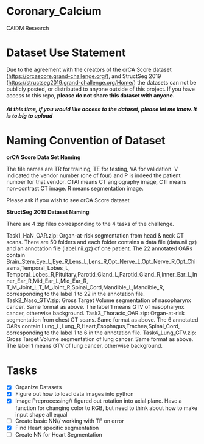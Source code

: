 # Coronary_Calcium
CAIDM Research

# Dataset Use Statement

Due to the agreement with the creators of the orCA Score dataset (https://orcascore.grand-challenge.org/), and StructSeg 2019 (https://structseg2019.grand-challenge.org/Home/) the datasets can not be publicly posted, or distributed to anyone outside of this project.
If you have access to this repo, **please do not share this dataset with anyone.**

##### At this time, if you would like access to the dataset, please let me know. It is to big to upload

# Naming Convention of Dataset
**orCA Score Data Set Naming** 

The file names are TR for training, TE for testing, VA for validation. V indicated the vendor number (one of four) and P is indeed the patient number for that vendor. CTAI means CT angiography image, CTI means non-contrast CT image. R means segmentation image.

Please ask if you wish to see orCA Score dataset

**StructSeg 2019 Dataset Naming**

There are 4 zip files corresponding to the 4 tasks of the challenge.

Task1_HaN_OAR.zip: Organ-at-risk segmentation from head & neck CT scans. There are 50 folders and each folder contains a data file (data.nii.gz) and an annotation file (label.nii.gz) of one patient. The 22 annotated OARs contain Brain_Stem,Eye_L,Eye_R,Lens_L,Lens_R,Opt_Nerve_L,Opt_Nerve_R,Opt_Chiasma,Temporal_Lobes_L, Temporal_Lobes_R,Pituitary,Parotid_Gland_L,Parotid_Gland_R,Inner_Ear_L,Inner_Ear_R,Mid_Ear_L,Mid_Ear_R, T_M_Joint_L,T_M_Joint_R,Spinal_Cord,Mandible_L,Mandible_R, corresponding to the label 1 to 22 in the annotation file.
Task2_Naso_GTV.zip: Gross Target Volume segmentation of nasopharynx cancer. Same format as above. The label 1 means GTV of nasopharynx cancer, otherwise background.
Task3_Thoracic_OAR.zip: Organ-at-risk segmentation from chest CT scans. Same format as above. The 6 annotated OARs contain Lung_L,Lung_R,Heart,Esophagus,Trachea,Spinal_Cord, corresponding to the label 1 to 6 in the annotation file.
Task4_Lung_GTV.zip: Gross Target Volume segmentation of lung cancer. Same format as above. The label 1 means GTV of lung cancer, otherwise background.

# Tasks
- [x] Organize Datasets
- [x] Figure out how to load data images into python
- [x] Image Preprocessing//
figured out rotation into axial plane. Have a function for changing color to RGB, but need to think about how to make input shape all equal
- [ ] Create basic NN//
working with TF on error
- [x] Find Heart specific segmentation
- [ ] Create NN for Heart Segmentation
